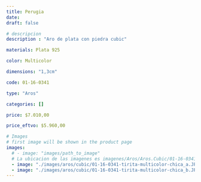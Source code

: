```yaml
---
title: Perugia
date: 
draft: false

# descripcion
description : "Aro de plata con piedra cubic"

materials: Plata 925

color: Multicolor

dimensions: "1,3cm"

code: 01-16-0341

type: "Aros"

categories: []

price: $7.010,00

price_eftvo: $5.960,00

# Images
# first image will be shown in the product page
images:
  # - image: "images/path_to_image"
  # La ubicacion de las imagenes es imagenes/Aros/Aros.Cubic/01-16-0341-perugia
  - image: "./images/aros/cubic/01-16-0341-tirita-multicolor-chica_a.JPG"
  - image: "./images/aros/cubic/01-16-0341-tirita-multicolor-chica_b.JPG"
---
```

